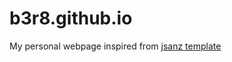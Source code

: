 # b3r8.github.io
My personal webpage inspired from [jsanz template](https://github.com/jsanz/gh-pages-minima-starter/)
